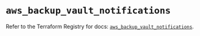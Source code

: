 # `aws_backup_vault_notifications`

Refer to the Terraform Registry for docs: [`aws_backup_vault_notifications`](https://registry.terraform.io/providers/hashicorp/aws/5.90.0/docs/resources/backup_vault_notifications).
